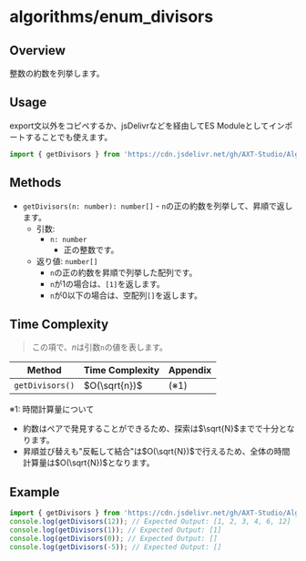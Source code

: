# algorithms/enum_divisors

## Overview

整数の約数を列挙します。

## Usage

export文以外をコピペするか、jsDelivrなどを経由してES Moduleとしてインポートすることでも使えます。

```js
import { getDivisors } from 'https://cdn.jsdelivr.net/gh/AXT-Studio/Algos.js/algorithms/enum_divisors/main.mjs';
```

## Methods

- `getDivisors(n: number): number[]` - `n`の正の約数を列挙して、昇順で返します。
    - 引数:
        - `n: number`
            - 正の整数です。
    - 返り値: `number[]`
        - `n`の正の約数を昇順で列挙した配列です。
        - `n`が1の場合は、`[1]`を返します。
        - `n`が0以下の場合は、空配列`[]`を返します。

## Time Complexity

> この項で、$n$は引数`n`の値を表します。

| Method | Time Complexity | Appendix |
|--------|-----------------|----------|
| `getDivisors()` | $O(\sqrt{n})$ | (※1) |

※1: 時間計算量について
- 約数はペアで発見することができるため、探索は$\sqrt{N}$までで十分となります。
- 昇順並び替えも"反転して結合"は$O(\sqrt{N})$で行えるため、全体の時間計算量は$O(\sqrt{N})$となります。

## Example

```js
import { getDivisors } from 'https://cdn.jsdelivr.net/gh/AXT-Studio/Algos.js/algorithms/enum_divisors/main.mjs';
console.log(getDivisors(12)); // Expected Output: [1, 2, 3, 4, 6, 12]
console.log(getDivisors(1)); // Expected Output: [1]
console.log(getDivisors(0)); // Expected Output: []
console.log(getDivisors(-5)); // Expected Output: []
```

